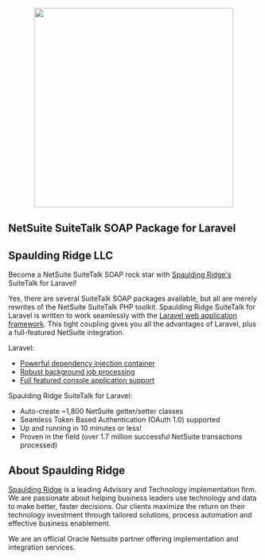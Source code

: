 <p align="center"><a href="https://www.spauldingridge.com/netsuite" target="_blank"><img src="https://images.squarespace-cdn.com/content/5e32f1941525b40b05759238/1592425165467-QFFI6TJ4NP56LQ6KP5WN/Untitled-1.png?format=1500w&content-type=image%2Fpng" width="400"></a></p>

## NetSuite SuiteTalk SOAP Package for Laravel
## Spaulding Ridge LLC

Become a NetSuite SuiteTalk SOAP rock star with [Spaulding Ridge's](https://spauldingridge.com) SuiteTalk for Laravel! 

Yes, there are several SuiteTalk SOAP packages available, but all are merely rewrites of the NetSuite SuiteTalk PHP toolkit. Spaulding Ridge SuiteTalk for Laravel is written to work seamlessly with the [Laravel web application framework](https://laravel.com). This tight coupling gives you all the advantages of Laravel, plus a full-featured NetSuite integration.

Laravel:

- [Powerful dependency injection container](https://laravel.com/docs/container)
- [Robust background job processing](https://laravel.com/docs/queues)
- [Full featured console application support](https://laravel.com/docs/artisan) 

Spaulding Ridge SuiteTalk for Laravel:

- Auto-create ~1,800 NetSuite getter/setter classes
- Seamless Token Based Authentication (OAuth 1.0) supported
- Up and running in 10 minutes or less!
- Proven in the field (over 1.7 million successful NetSuite transactions processed)

## About Spaulding Ridge
[Spaulding Ridge](https://spauldingridge) is a leading Advisory and Technology implementation firm. We are passionate about helping business leaders use technology and data to make better, faster decisions. Our clients maximize the return on their technology investment through tailored solutions, process automation and effective business enablement.

We are an official Oracle Netsuite partner offering implementation and integration services.
